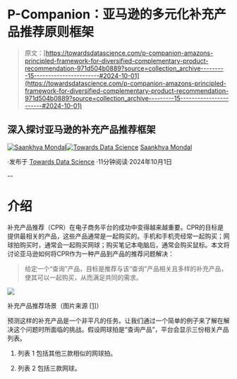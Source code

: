 # P-Companion：亚马逊的多元化补充产品推荐原则框架

> 原文：[https://towardsdatascience.com/p-companion-amazons-principled-framework-for-diversified-complementary-product-recommendation-971d504b0889?source=collection_archive---------15-----------------------#2024-10-01](https://towardsdatascience.com/p-companion-amazons-principled-framework-for-diversified-complementary-product-recommendation-971d504b0889?source=collection_archive---------15-----------------------#2024-10-01)

## 深入探讨亚马逊的补充产品推荐框架

[](https://saankhya.medium.com/?source=post_page---byline--971d504b0889--------------------------------)[![Saankhya Mondal](../Images/b22ffe3b52c6c3bcfafaeed3812811d8.png)](https://saankhya.medium.com/?source=post_page---byline--971d504b0889--------------------------------)[](https://towardsdatascience.com/?source=post_page---byline--971d504b0889--------------------------------)[![Towards Data Science](../Images/a6ff2676ffcc0c7aad8aaf1d79379785.png)](https://towardsdatascience.com/?source=post_page---byline--971d504b0889--------------------------------) [Saankhya Mondal](https://saankhya.medium.com/?source=post_page---byline--971d504b0889--------------------------------)

·发布于 [Towards Data Science](https://towardsdatascience.com/?source=post_page---byline--971d504b0889--------------------------------) ·11分钟阅读·2024年10月1日

--

# 介绍

补充产品推荐（CPR）在电子商务平台的成功中变得越来越重要。CPR的目标是提供最相关的产品，这些产品通常是一起购买的。手机和手机壳经常一起购买；网球拍购买时，通常会一起购买网球；购买笔记本电脑后，通常会购买鼠标。本文将讨论亚马逊如何将CPR作为一种产品到产品的推荐问题解决：

> 给定一个“查询”产品，目标是推荐与该“查询”产品相关且多样的补充产品，使其可以一起购买，从而满足共同的需求。

![](../Images/eb15c5353d7ffb3c7b603aba13e70826.png)

补充产品推荐场景（图片来源 [[1]](https://dl.acm.org/doi/pdf/10.1145/3340531.3412732)）

预测这样的补充产品是一个非平凡的任务。让我们通过一个简单的例子来了解在解决这个问题时所面临的挑战。假设网球拍是“查询产品”，平台会显示三份相关产品列表。

1.  列表 1 包括其他三款相似的网球拍。

1.  列表 2 包括三款网球。
